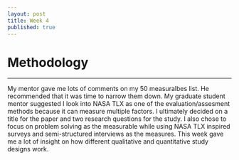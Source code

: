 ```yaml
---
layout: post
title: Week 4
published: true
---
```


# Methodology
***
My mentor gave me lots of comments on my 50 measuralbes list. He recommended that it was time to narrow them down. My graduate student mentor suggested I look into NASA TLX as one of the evaluation/assesment methods because it can measure multiple factors. I ultimately decided on a title for the paper and two research questions for the study. I also chose to focus on problem solving as the measurable while using NASA TLX inspired surveys and semi-structured interviews as the measures. This week gave me a lot of insight on how different qualitative and quantitative study designs work. 

